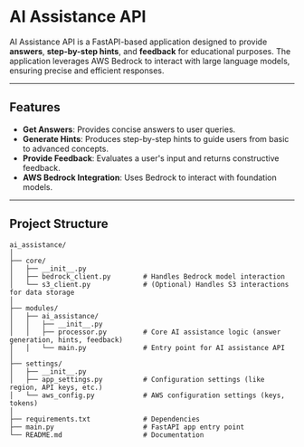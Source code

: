 # AI Assistance API

AI Assistance API is a FastAPI-based application designed to provide **answers**, **step-by-step hints**, and **feedback** for educational purposes. The application leverages AWS Bedrock to interact with large language models, ensuring precise and efficient responses.

---

## Features

- **Get Answers**: Provides concise answers to user queries.
- **Generate Hints**: Produces step-by-step hints to guide users from basic to advanced concepts.
- **Provide Feedback**: Evaluates a user's input and returns constructive feedback.
- **AWS Bedrock Integration**: Uses Bedrock to interact with foundation models.

---

## Project Structure

```plaintext
ai_assistance/
│
├── core/
│   ├── __init__.py
│   ├── bedrock_client.py        # Handles Bedrock model interaction
│   └── s3_client.py             # (Optional) Handles S3 interactions for data storage
│
├── modules/
│   ├── ai_assistance/
│   │   ├── __init__.py
│   │   ├── processor.py         # Core AI assistance logic (answer generation, hints, feedback)
│   │   └── main.py              # Entry point for AI assistance API
│
├── settings/
│   ├── __init__.py
│   ├── app_settings.py          # Configuration settings (like region, API keys, etc.)
│   └── aws_config.py            # AWS configuration settings (keys, tokens)
│
├── requirements.txt             # Dependencies
├── main.py                      # FastAPI app entry point
└── README.md                    # Documentation

